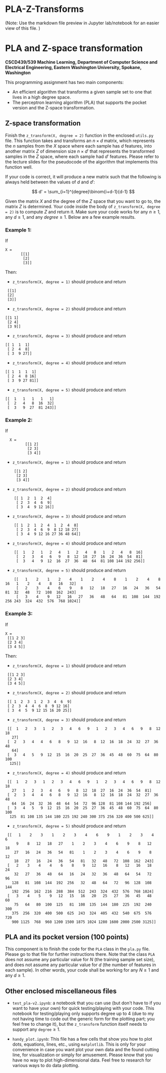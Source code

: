 # PLA-Z-Transforms
(Note: Use the markdown file preview in Jupyter lab/notebook for an easier view of this file. )

# PLA and Z-space transformation
__CSCD439/539 Machine Learning, Department of Computer Science and Electrical Engineering, Eastern Washington University, Spokane, Washington__

This programming assignment has two main components: 

* An efficient algorithm that transforms a given sample set to one that lives in a high degree space. 
* The perceptron learning algorithm (PLA) that supports the pocket version and the Z-space transformation. 


## Z-space transformation 

Finish the `z_transform(X, degree = 2)` function in the enclosed `utils.py` file. 
This function takes and transforms an $n \times d$ matrix, which represents the $n$ samples from the $X$ space where each sample has $d$ features, into another matrix $Z$ of dimension size $n \times d'$ that represents the transformed samples in the $Z$ space, where each sample had $d'$ features. Please refer to the lecture slides for the pseudocode of the algorithm that implements this function well. 

If your code is correct, it will produce a new matrix such that the following is always held between the values of $d$ and $d'$:

$$
d' = \sum_{i=1}^{degree}\binom{i+d-1}{d-1}
$$

Given the matrix $X$ and the degree of the $Z$ space that you want to go to, the matrix $Z$ is determined. Your code inside the body of `z_transform(X, degree = 2)` is to compute $Z$ and return it. Make sure your code works for any $n\geq 1$, any $d\geq 1$, and any $degree \geq 1$. Below are a few example results. 


### Example 1: 
If
```
X =
       [[1]
        [2]
        [3]]
```

Then: 
- `z_transform(X, degree = 1)` should produce and return
```
 [[1]
 [2]
 [3]]
```
- `z_transform(X, degree = 2)` should produce and return
``` 
[[1 1]
 [2 4]
 [3 9]]
```
- `z_transform(X, degree = 3)` should produce and return
```
[[ 1  1  1]
 [ 2  4  8]
 [ 3  9 27]]
``` 
- `z_transform(X, degree = 4)` should produce and return
``` 
[[ 1  1  1  1]
 [ 2  4  8 16]
 [ 3  9 27 81]]
 ```
- `z_transform(X, degree = 5)` should produce and return
``` 
[[  1   1   1   1   1]
 [  2   4   8  16  32]
 [  3   9  27  81 243]]
```

### Example 2: 
If
```
  X =
         [[1 2]
          [2 3]
          [3 4]]
```

-  `z_transform(X, degree = 1)` should produce and return 

```
    [[1 2]
     [2 3]
     [3 4]]
```

- `z_transform(X, degree = 2)` should produce and return

```
    [[ 1  2  1  2  4]
     [ 2  3  4  6  9]
     [ 3  4  9 12 16]]
```

- `z_transform(X, degree = 3)` should produce and return 

```
    [[ 1  2  1  2  4  1  2  4  8]
     [ 2  3  4  6  9  8 12 18 27]
     [ 3  4  9 12 16 27 36 48 64]]
```
 
- `z_transform(X, degree = 4)` should produce and return 

```
    [[  1   2   1   2   4   1   2   4   8   1   2   4   8  16]
     [  2   3   4   6   9   8  12  18  27  16  24  36  54  81]
     [  3   4   9  12  16  27  36  48  64  81 108 144 192 256]]
```

- `z_transform(X, degree = 5)` should produce and return

```
    [[   1    2    1    2    4    1    2    4    8    1    2    4    8   16   1    2    4    8   16   32]
     [   2    3    4    6    9    8   12   18   27   16   24   36   54   81  32   48   72  108  162  243]
     [   3    4    9   12   16   27   36   48   64   81  108  144  192  256 243  324  432  576  768 1024]]
```


### Example 3: 
If
```
X =
 [[1 2 3]
 [2 3 4]
 [3 4 5]]
```
Then: 

- `z_transform(X, degree = 1)` should produce and return
```
 [[1 2 3]
 [2 3 4]
 [3 4 5]]
 ```
- `z_transform(X, degree = 2)` should produce and return
```
 [[ 1  2  3  1  2  3  4  6  9]
 [ 2  3  4  4  6  8  9 12 16]
 [ 3  4  5  9 12 15 16 20 25]]
 ```
- `z_transform(X, degree = 3)` should produce and return
```
 [[  1   2   3   1   2   3   4   6   9   1   2   3   4   6   9   8  12  18
   27]
 [  2   3   4   4   6   8   9  12  16   8  12  16  18  24  32  27  36  48
   64]
 [  3   4   5   9  12  15  16  20  25  27  36  45  48  60  75  64  80 100
  125]]
  ```
- `z_transform(X, degree = 4)` should produce and return
```
 [[  1   2   3   1   2   3   4   6   9   1   2   3   4   6   9   8  12  18
   27   1   2   3   4   6   9   8  12  18  27  16  24  36  54  81]
 [  2   3   4   4   6   8   9  12  16   8  12  16  18  24  32  27  36  48
   64  16  24  32  36  48  64  54  72  96 128  81 108 144 192 256]
 [  3   4   5   9  12  15  16  20  25  27  36  45  48  60  75  64  80 100
  125  81 108 135 144 180 225 192 240 300 375 256 320 400 500 625]]
  ```
- `z_transform(X, degree = 5)` should produce and return
```
 [[   1    2    3    1    2    3    4    6    9    1    2    3    4    6
     9    8   12   18   27    1    2    3    4    6    9    8   12   18
    27   16   24   36   54   81    1    2    3    4    6    9    8   12
    18   27   16   24   36   54   81   32   48   72  108  162  243]
 [   2    3    4    4    6    8    9   12   16    8   12   16   18   24
    32   27   36   48   64   16   24   32   36   48   64   54   72   96
   128   81  108  144  192  256   32   48   64   72   96  128  108  144
   192  256  162  216  288  384  512  243  324  432  576  768 1024]
 [   3    4    5    9   12   15   16   20   25   27   36   45   48   60
    75   64   80  100  125   81  108  135  144  180  225  192  240  300
   375  256  320  400  500  625  243  324  405  432  540  675  576  720
   900 1125  768  960 1200 1500 1875 1024 1280 1600 2000 2500 3125]]
   ```



## PLA and its pocket version (100 points)

This component is to finish the code for the `PLA` class in the `pla.py` file. Please go to that file for further instructions there. 
Note that the class `PLA` does not assume any particular value for $N$ (the training sample set size), and does not assume any particular value for $d$ (the number of features in each sample). In other words, your code shall be working for any $N\geq 1$ and any $d\geq 1$. 



## Other enclosed miscellaneous files

* `test_pla-v2.ipynb`: a notebook that you can use (but don't have to if you want to have your own) for quick testing/playing with your code. This notebook for testing/playing only supports degree up to 4 (due to my not having time to code out the generic form for the plotting part; you feel free to change it), but the `z_transform` function itself needs to support any `degree`$\geq1$. 

* `handy_plot.ipynb`: This file has a few cells that show you how to plot dots, equations, lines, etc., using ``matplotlib``. This is only for your convenience in case you want plot your own data and the found cutting line, for visualization or simply for amusement. Please know that you have no way to plot high-dimensional data. Feel free to research for various ways to do data plotting. 
